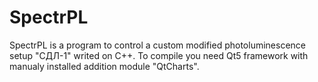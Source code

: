# SpectrPL

SpectrPL is a program to control a custom modified photoluminescence setup "СДЛ-1" writed on C++. To compile you need Qt5 framework with manualy installed addition module "QtCharts".
